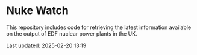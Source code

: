 # Nuke Watch

This repository includes code for retrieving the latest information available on the output of EDF nuclear power plants in the UK.

Last updated: 2025-02-20 13:19